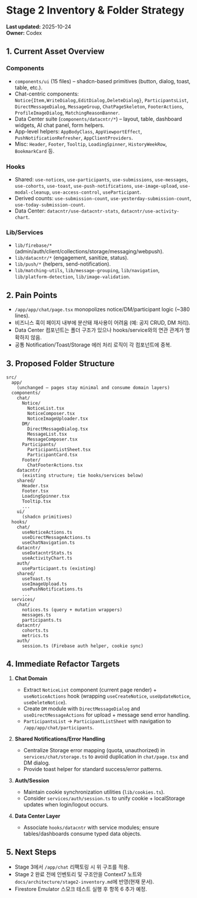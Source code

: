 # Stage 2 Inventory & Folder Strategy

**Last updated:** 2025-10-24  
**Owner:** Codex

## 1. Current Asset Overview

### Components
- `components/ui` (15 files) – shadcn-based primitives (button, dialog, toast, table, etc.).
- Chat-centric components: `Notice{Item,WriteDialog,EditDialog,DeleteDialog}`, `ParticipantsList`, `DirectMessageDialog`, `MessageGroup`, `ChatPageSkeleton`, `FooterActions`, `ProfileImageDialog`, `MatchingReasonBanner`.
- Data Center suite (`components/datacntr/*`) – layout, table, dashboard widgets, AI chat panel, form helpers.
- App-level helpers: `AppBodyClass`, `AppViewportEffect`, `PushNotificationRefresher`, `AppClientProviders`.
- Misc: `Header`, `Footer`, `Tooltip`, `LoadingSpinner`, `HistoryWeekRow`, `BookmarkCard` 등.

### Hooks
- Shared: `use-notices`, `use-participants`, `use-submissions`, `use-messages`, `use-cohorts`, `use-toast`, `use-push-notifications`, `use-image-upload`, `use-modal-cleanup`, `use-access-control`, `useParticipant`.
- Derived counts: `use-submission-count`, `use-yesterday-submission-count`, `use-today-submission-count`.
- Data Center: `datacntr/use-datacntr-stats`, `datacntr/use-activity-chart`.

### Lib/Services
- `lib/firebase/*` (admin/auth/client/collections/storage/messaging/webpush).
- `lib/datacntr/*` (engagement, sanitize, status).
- `lib/push/*` (helpers, send-notification).
- `lib/matching-utils`, `lib/message-grouping`, `lib/navigation`, `lib/platform-detection`, `lib/image-validation`.

## 2. Pain Points
- `/app/app/chat/page.tsx` monopolizes notice/DM/participant logic (~380 lines).
- 비즈니스 훅이 페이지 내부에 분산돼 재사용이 어려움 (예: 공지 CRUD, DM 처리).
- Data Center 컴포넌트는 폴더 구조가 있으나 hooks/service와의 연관 관계가 명확하지 않음.
- 공통 Notification/Toast/Storage 에러 처리 로직이 각 컴포넌트에 중복.

## 3. Proposed Folder Structure

```
src/
  app/
    (unchanged – pages stay minimal and consume domain layers)
  components/
    chat/
      Notice/
        NoticeList.tsx
        NoticeComposer.tsx
        NoticeImageUploader.tsx
      DM/
        DirectMessageDialog.tsx
        MessageList.tsx
        MessageComposer.tsx
      Participants/
        ParticipantListSheet.tsx
        ParticipantCard.tsx
      Footer/
        ChatFooterActions.tsx
    datacntr/
      (existing structure; tie hooks/services below)
    shared/
      Header.tsx
      Footer.tsx
      LoadingSpinner.tsx
      Tooltip.tsx
      ...
    ui/
      (shadcn primitives)
  hooks/
    chat/
      useNoticeActions.ts
      useDirectMessageActions.ts
      useChatNavigation.ts
    datacntr/
      useDatacntrStats.ts
      useActivityChart.ts
    auth/
      useParticipant.ts (existing)
    shared/
      useToast.ts
      useImageUpload.ts
      usePushNotifications.ts
      ...
  services/
    chat/
      notices.ts (query + mutation wrappers)
      messages.ts
      participants.ts
    datacntr/
      cohorts.ts
      metrics.ts
    auth/
      session.ts (Firebase auth helper, cookie sync)
```

## 4. Immediate Refactor Targets

1. **Chat Domain**  
   - Extract `NoticeList` component (current page render) + `useNoticeActions` hook (wrapping `useCreateNotice`, `useUpdateNotice`, `useDeleteNotice`).  
   - Create `DM` module with `DirectMessageDialog` and `useDirectMessageActions` for upload + message send error handling.
   - `ParticipantsList` → `ParticipantListSheet` with navigation to `/app/app/chat/participants`.

2. **Shared Notifications/Error Handling**  
   - Centralize Storage error mapping (quota, unauthorized) in `services/chat/storage.ts` to avoid duplication in `chat/page.tsx` and DM dialog.
   - Provide toast helper for standard success/error patterns.

3. **Auth/Session**  
   - Maintain cookie synchronization utilities (`lib/cookies.ts`).  
   - Consider `services/auth/session.ts` to unify cookie + localStorage updates when login/logout occurs.

4. **Data Center Layer**  
   - Associate `hooks/datacntr` with service modules; ensure tables/dashboards consume typed data objects.

## 5. Next Steps
- Stage 3에서 `/app/chat` 리팩토링 시 위 구조를 적용.  
- Stage 2 완료 전에 인벤토리 및 구조안을 Context7 노트와 `docs/architecture/stage2-inventory.md`에 반영(현재 문서).  
- Firestore Emulator 스모크 테스트 실행 후 항목 6 추가 예정.
